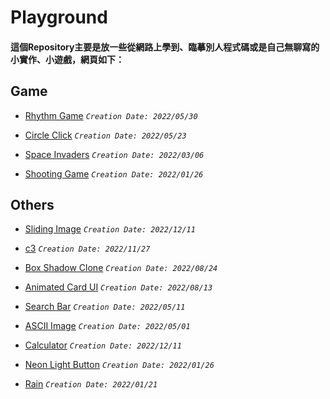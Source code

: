 # Playground
#### 這個Repository主要是放一些從網路上學到、臨摹別人程式碼或是自己無聊寫的小實作、小遊戲，網頁如下：

## Game

* [Rhythm Game](https://jialong0209.github.io/playground/rhythm_game/MyVersion/index.html) _`Creation Date: 2022/05/30`_

* [Circle Click](https://jialong0209.github.io/playground/circleClick/index.html) _`Creation Date: 2022/05/23`_

* [Space Invaders](https://jialong0209.github.io/playground/space_invaders/main.html)  _`Creation Date: 2022/03/06`_

* [Shooting Game](https://jialong0209.github.io/playground/shooting-game/main.html) _`Creation Date: 2022/01/26`_

## Others

* [Sliding Image](https://jialong0209.github.io/playground/sliding_image/index.html) _`Creation Date: 2022/12/11`_

* [c3](https://jialong0209.github.io/playground/c3/chart.html) _`Creation Date: 2022/11/27`_

* [Box Shadow Clone](https://jialong0209.github.io/playground/boxShadowClone.html) _`Creation Date: 2022/08/24`_

* [Animated Card UI](https://jialong0209.github.io/playground/Animated_Card/index.html) _`Creation Date: 2022/08/13`_

* [Search Bar](https://jialong0209.github.io/playground/search_bar/main.html) _`Creation Date: 2022/05/11`_

* [ASCII Image](https://jialong0209.github.io/playground/ASCII_img/main.html) _`Creation Date: 2022/05/01`_

* [Calculator](https://jialong0209.github.io/playground/calculator.html) _`Creation Date: 2022/12/11`_

* [Neon Light Button](https://jialong0209.github.io/playground/neon-light-button.html) _`Creation Date: 2022/01/26`_

* [Rain](https://jialong0209.github.io/playground/rain.html) _`Creation Date: 2022/01/21`_

